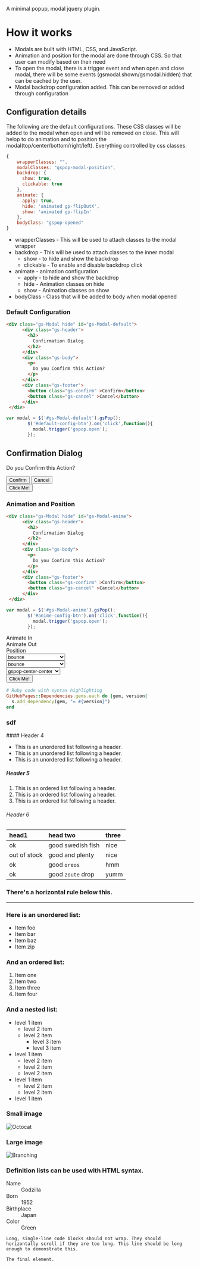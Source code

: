 A minimal popup, modal jquery plugin.

# How it works

*   Modals are built with HTML, CSS, and JavaScript.  
*   Animation and position for the modal are done through CSS. So that user can modify based on their need
*   To open the modal, there is a trigger event and when open and close modal, there will be some events (gsmodal.shown/gsmodal.hidden) that can be cached by the user.
*   Modal backdrop configuration added. This can be removed or added through configuration


## Configuration details
The following are the default configurations. These CSS classes will be added to the modal when open and will be removed on close. 
This will helop to do animation and to position the modal(top/center/bottom/right/left). Everything controlled by css classes.

```js
{   
    wrapperClasses: "",
    modalClasses: "gspop-modal-position",
    backdrop: {
      show: true,
      clickable: true
    },
    animate: {
      apply: true,
      hide: 'animated gp-flipOutX',
      show: 'animated gp-flipIn'
    },
    bodyClass: "gspop-opened"
}
```
- wrapperClasses - This will be used to attach classes to the modal wrapper
- backdrop    - This will be used to attach classes to the inner modal
  - show      - to hide and show the backdrop
  - clickable - To enable and disable backdrop click
- animate     - animation configuration
  - apply     - to hide and show the backdrop
  - hide      - Animation classes on hide
  - show      - Animation classes on show
- bodyClass   - Class that will be added to body when modal opened


### Default Configuration

```html
<div class="gs-Modal hide" id="gs-Modal-default">
      <div class="gs-header">
        <h2>
          Confirmation Dialog
        </h2>
      </div>
      <div class="gs-body">
        <p>
          Do you Confirm this Action?
        </p>
      </div>
      <div class="gs-footer">
        <button class="gs-confirm" >Confirm</button>
        <button class="gs-cancel" >Cancel</button>
      </div>
 </div>
```
```js
var modal = $('#gs-Modal-default').gsPop();
        $('#default-config-btn').on('click',function(){
          modal.trigger('gspop.open');
        });
```
<div class="gs-Modal hide" id="gs-Modal-default">
      <div class="gs-header">
        <h2>
          Confirmation Dialog
        </h2>
      </div>
      <div class="gs-body">
        <p>
          Do you Confirm this Action?
        </p>
      </div>
      <div class="gs-footer">
        <button class="gs-confirm" >Confirm</button>
        <button class="gs-cancel" >Cancel</button>
      </div>
 </div>

<button class="ui secondary button" id="default-config-btn">
  Click Me!
</button>

### Animation and Position

```html
<div class="gs-Modal hide" id="gs-Modal-anime">
      <div class="gs-header">
        <h2>
          Confirmation Dialog
        </h2>
      </div>
      <div class="gs-body">
        <p>
          Do you Confirm this Action?
        </p>
      </div>
      <div class="gs-footer">
        <button class="gs-confirm" >Confirm</button>
        <button class="gs-cancel" >Cancel</button>
      </div>
 </div>
```
```js
var modal = $('#gs-Modal-anime').gsPop();
        $('#anime-config-btn').on('click',function(){
          modal.trigger('gspop.open');
        });
```
  <div class="container">

<div class="row"><div  class="col-3">Animate In</div>  <div  class="col-3">Animate Out</div>  <div  class="col-3">Position</div>  </div>
      <div class="row">
        <div class="col-3">
          <select class="ui dropdown" id="anime-in">
            <optgroup label="Attention Seekers">
              <option value="bounce">bounce</option>
              <option value="flash">flash</option>
              <option value="pulse">pulse</option>
              <option value="rubberBand">rubberBand</option>
              <option value="shake">shake</option>
              <option value="swing">swing</option>
              <option value="tada">tada</option>
              <option value="wobble">wobble</option>
              <option value="jello">jello</option>
              <option value="heartBeat">heartBeat</option>
            </optgroup>
            <optgroup label="Bouncing Entrances">
              <option value="bounceIn">bounceIn</option>
              <option value="bounceInDown">bounceInDown</option>
              <option value="bounceInLeft">bounceInLeft</option>
              <option value="bounceInRight">bounceInRight</option>
              <option value="bounceInUp">bounceInUp</option>
            </optgroup>
            <optgroup label="Bouncing Exits">
              <option value="bounceOut">bounceOut</option>
              <option value="bounceOutDown">bounceOutDown</option>
              <option value="bounceOutLeft">bounceOutLeft</option>
              <option value="bounceOutRight">bounceOutRight</option>
              <option value="bounceOutUp">bounceOutUp</option>
            </optgroup>
            <optgroup label="Fading Entrances">
              <option value="fadeIn">fadeIn</option>
              <option value="fadeInDown">fadeInDown</option>
              <option value="fadeInDownBig">fadeInDownBig</option>
              <option value="fadeInLeft">fadeInLeft</option>
              <option value="fadeInLeftBig">fadeInLeftBig</option>
              <option value="fadeInRight">fadeInRight</option>
              <option value="fadeInRightBig">fadeInRightBig</option>
              <option value="fadeInUp">fadeInUp</option>
              <option value="fadeInUpBig">fadeInUpBig</option>
            </optgroup>
            <optgroup label="Fading Exits">
              <option value="fadeOut">fadeOut</option>
              <option value="fadeOutDown">fadeOutDown</option>
              <option value="fadeOutDownBig">fadeOutDownBig</option>
              <option value="fadeOutLeft">fadeOutLeft</option>
              <option value="fadeOutLeftBig">fadeOutLeftBig</option>
              <option value="fadeOutRight">fadeOutRight</option>
              <option value="fadeOutRightBig">fadeOutRightBig</option>
              <option value="fadeOutUp">fadeOutUp</option>
              <option value="fadeOutUpBig">fadeOutUpBig</option>
            </optgroup>
            <optgroup label="Flippers">
              <option value="flip">flip</option>
              <option value="flipInX">flipInX</option>
              <option value="flipInY">flipInY</option>
              <option value="flipOutX">flipOutX</option>
              <option value="flipOutY">flipOutY</option>
            </optgroup>
            <optgroup label="Lightspeed">
              <option value="lightSpeedIn">lightSpeedIn</option>
              <option value="lightSpeedOut">lightSpeedOut</option>
            </optgroup>
            <optgroup label="Rotating Entrances">
              <option value="rotateIn">rotateIn</option>
              <option value="rotateInDownLeft">rotateInDownLeft</option>
              <option value="rotateInDownRight">rotateInDownRight</option>
              <option value="rotateInUpLeft">rotateInUpLeft</option>
              <option value="rotateInUpRight">rotateInUpRight</option>
            </optgroup>
            <optgroup label="Rotating Exits">
              <option value="rotateOut">rotateOut</option>
              <option value="rotateOutDownLeft">rotateOutDownLeft</option>
              <option value="rotateOutDownRight">rotateOutDownRight</option>
              <option value="rotateOutUpLeft">rotateOutUpLeft</option>
              <option value="rotateOutUpRight">rotateOutUpRight</option>
            </optgroup>
            <optgroup label="Sliding Entrances">
              <option value="slideInUp">slideInUp</option>
              <option value="slideInDown">slideInDown</option>
              <option value="slideInLeft">slideInLeft</option>
              <option value="slideInRight">slideInRight</option>
            </optgroup>
            <optgroup label="Sliding Exits">
              <option value="slideOutUp">slideOutUp</option>
              <option value="slideOutDown">slideOutDown</option>
              <option value="slideOutLeft">slideOutLeft</option>
              <option value="slideOutRight">slideOutRight</option>
            </optgroup>            
            <optgroup label="Zoom Entrances">
              <option value="zoomIn">zoomIn</option>
              <option value="zoomInDown">zoomInDown</option>
              <option value="zoomInLeft">zoomInLeft</option>
              <option value="zoomInRight">zoomInRight</option>
              <option value="zoomInUp">zoomInUp</option>
            </optgroup>            
            <optgroup label="Zoom Exits">
              <option value="zoomOut">zoomOut</option>
              <option value="zoomOutDown">zoomOutDown</option>
              <option value="zoomOutLeft">zoomOutLeft</option>
              <option value="zoomOutRight">zoomOutRight</option>
              <option value="zoomOutUp">zoomOutUp</option>
            </optgroup>
            <optgroup label="Specials">
              <option value="hinge">hinge</option>
              <option value="jackInTheBox">jackInTheBox</option>
              <option value="rollIn">rollIn</option>
              <option value="rollOut">rollOut</option>
            </optgroup>
      </select>
        </div>
        <div class="col-3">
          <select class="ui dropdown"  id="anime-out">
                <optgroup label="Attention Seekers">
                  <option value="bounce">bounce</option>
                  <option value="flash">flash</option>
                  <option value="pulse">pulse</option>
                  <option value="rubberBand">rubberBand</option>
                  <option value="shake">shake</option>
                  <option value="swing">swing</option>
                  <option value="tada">tada</option>
                  <option value="wobble">wobble</option>
                  <option value="jello">jello</option>
                  <option value="heartBeat">heartBeat</option>
                </optgroup>
                <optgroup label="Bouncing Entrances">
                  <option value="bounceIn">bounceIn</option>
                  <option value="bounceInDown">bounceInDown</option>
                  <option value="bounceInLeft">bounceInLeft</option>
                  <option value="bounceInRight">bounceInRight</option>
                  <option value="bounceInUp">bounceInUp</option>
                </optgroup>
                <optgroup label="Bouncing Exits">
                  <option value="bounceOut">bounceOut</option>
                  <option value="bounceOutDown">bounceOutDown</option>
                  <option value="bounceOutLeft">bounceOutLeft</option>
                  <option value="bounceOutRight">bounceOutRight</option>
                  <option value="bounceOutUp">bounceOutUp</option>
                </optgroup>
                <optgroup label="Fading Entrances">
                  <option value="fadeIn">fadeIn</option>
                  <option value="fadeInDown">fadeInDown</option>
                  <option value="fadeInDownBig">fadeInDownBig</option>
                  <option value="fadeInLeft">fadeInLeft</option>
                  <option value="fadeInLeftBig">fadeInLeftBig</option>
                  <option value="fadeInRight">fadeInRight</option>
                  <option value="fadeInRightBig">fadeInRightBig</option>
                  <option value="fadeInUp">fadeInUp</option>
                  <option value="fadeInUpBig">fadeInUpBig</option>
                </optgroup>
                <optgroup label="Fading Exits">
                  <option value="fadeOut">fadeOut</option>
                  <option value="fadeOutDown">fadeOutDown</option>
                  <option value="fadeOutDownBig">fadeOutDownBig</option>
                  <option value="fadeOutLeft">fadeOutLeft</option>
                  <option value="fadeOutLeftBig">fadeOutLeftBig</option>
                  <option value="fadeOutRight">fadeOutRight</option>
                  <option value="fadeOutRightBig">fadeOutRightBig</option>
                  <option value="fadeOutUp">fadeOutUp</option>
                  <option value="fadeOutUpBig">fadeOutUpBig</option>
                </optgroup>
                <optgroup label="Flippers">
                  <option value="flip">flip</option>
                  <option value="flipInX">flipInX</option>
                  <option value="flipInY">flipInY</option>
                  <option value="flipOutX">flipOutX</option>
                  <option value="flipOutY">flipOutY</option>
                </optgroup>
                <optgroup label="Lightspeed">
                  <option value="lightSpeedIn">lightSpeedIn</option>
                  <option value="lightSpeedOut">lightSpeedOut</option>
                </optgroup>
                <optgroup label="Rotating Entrances">
                  <option value="rotateIn">rotateIn</option>
                  <option value="rotateInDownLeft">rotateInDownLeft</option>
                  <option value="rotateInDownRight">rotateInDownRight</option>
                  <option value="rotateInUpLeft">rotateInUpLeft</option>
                  <option value="rotateInUpRight">rotateInUpRight</option>
                </optgroup>
                <optgroup label="Rotating Exits">
                  <option value="rotateOut">rotateOut</option>
                  <option value="rotateOutDownLeft">rotateOutDownLeft</option>
                  <option value="rotateOutDownRight">rotateOutDownRight</option>
                  <option value="rotateOutUpLeft">rotateOutUpLeft</option>
                  <option value="rotateOutUpRight">rotateOutUpRight</option>
                </optgroup>
                <optgroup label="Sliding Entrances">
                  <option value="slideInUp">slideInUp</option>
                  <option value="slideInDown">slideInDown</option>
                  <option value="slideInLeft">slideInLeft</option>
                  <option value="slideInRight">slideInRight</option>
                </optgroup>
                <optgroup label="Sliding Exits">
                  <option value="slideOutUp">slideOutUp</option>
                  <option value="slideOutDown">slideOutDown</option>
                  <option value="slideOutLeft">slideOutLeft</option>
                  <option value="slideOutRight">slideOutRight</option>
                </optgroup>
                <optgroup label="Zoom Entrances">
                  <option value="zoomIn">zoomIn</option>
                  <option value="zoomInDown">zoomInDown</option>
                  <option value="zoomInLeft">zoomInLeft</option>
                  <option value="zoomInRight">zoomInRight</option>
                  <option value="zoomInUp">zoomInUp</option>
                </optgroup>
                <optgroup label="Zoom Exits">
                  <option value="zoomOut">zoomOut</option>
                  <option value="zoomOutDown">zoomOutDown</option>
                  <option value="zoomOutLeft">zoomOutLeft</option>
                  <option value="zoomOutRight">zoomOutRight</option>
                  <option value="zoomOutUp">zoomOutUp</option>
                </optgroup>
                <optgroup label="Specials">
                  <option value="hinge">hinge</option>
                  <option value="jackInTheBox">jackInTheBox</option>
                  <option value="rollIn">rollIn</option>
                  <option value="rollOut">rollOut</option>
                </optgroup>
          </select>
        </div>
        <div class="col-3">
          <select class="ui dropdown" id="position">
            <option value="gspop-center-center">gspop-center-center</option>
            <option value="gspop-top-center">gspop-top-center</option>
            <option value="gspop-top-left">gspop-top-left</option>
            <option value="gspop-top-right">gspop-top-right</option>
            <option value="gspop-right-center">gspop-right-center</option>
            <option value="gspop-right-bottom">gspop-right-bottom</option>
            <option value="gspop-bottom-center">gspop-bottom-center</option>
            <option value="gspop-bottom-left">gspop-bottom-left</option>
          </select>
        </div>
      </div>
    </div>




<button class="ui secondary button" id="anime-config-btn">
  Click Me!
</button>

```ruby
# Ruby code with syntax highlighting
GitHubPages::Dependencies.gems.each do |gem, version|
  s.add_dependency(gem, "= #{version}")
end
```
 <h3>sdf</h3>
#### Header 4

*   This is an unordered list following a header.
*   This is an unordered list following a header.
*   This is an unordered list following a header.

##### Header 5

1.  This is an ordered list following a header.
2.  This is an ordered list following a header.
3.  This is an ordered list following a header.

###### Header 6

| head1        | head two          | three |
|:-------------|:------------------|:------|
| ok           | good swedish fish | nice  |
| out of stock | good and plenty   | nice  |
| ok           | good `oreos`      | hmm   |
| ok           | good `zoute` drop | yumm  |

### There's a horizontal rule below this.

* * *

### Here is an unordered list:

*   Item foo
*   Item bar
*   Item baz
*   Item zip

### And an ordered list:

1.  Item one
1.  Item two
1.  Item three
1.  Item four

### And a nested list:

- level 1 item
  - level 2 item
  - level 2 item
    - level 3 item
    - level 3 item
- level 1 item
  - level 2 item
  - level 2 item
  - level 2 item
- level 1 item
  - level 2 item
  - level 2 item
- level 1 item

### Small image

![Octocat](https://github.githubassets.com/images/icons/emoji/octocat.png)

### Large image

![Branching](https://guides.github.com/activities/hello-world/branching.png)


### Definition lists can be used with HTML syntax.

<dl>
<dt>Name</dt>
<dd>Godzilla</dd>
<dt>Born</dt>
<dd>1952</dd>
<dt>Birthplace</dt>
<dd>Japan</dd>
<dt>Color</dt>
<dd>Green</dd>
</dl>

```
Long, single-line code blocks should not wrap. They should horizontally scroll if they are too long. This line should be long enough to demonstrate this.
```

```
The final element.
```
